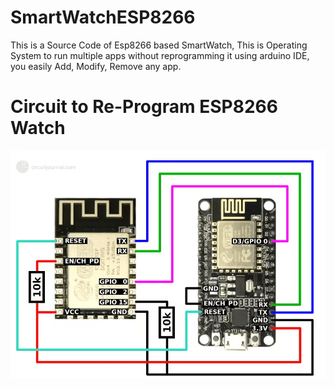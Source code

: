 # SmartWatchESP8266
This is a Source Code of Esp8266 based SmartWatch, This is Operating System to run multiple apps without reprogramming it using arduino IDE, you easily Add, Modify, Remove any app.

# Circuit to Re-Program ESP8266 Watch
<img src="esp8266.png"><br>
